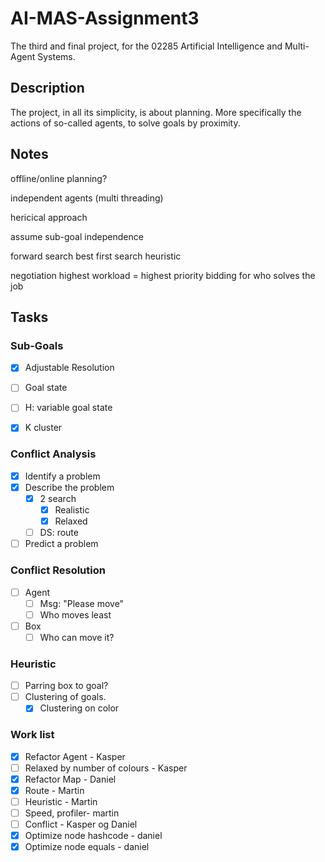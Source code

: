 # AI-MAS-Assignment3
The third and final project, for the 02285 Artificial Intelligence and Multi-Agent Systems.

## Description
The project, in all its simplicity, is about planning. More specifically the actions of so-called agents, to solve goals by proximity.

## Notes
offline/online planning?


independent agents (multi threading)

hericical approach

assume sub-goal independence

forward search
	best first search
	heuristic

negotiation
	highest workload = highest priority
	bidding for who solves the job
	
	
## Tasks

### Sub-Goals
*  [x] Adjustable Resolution
*  [ ] Goal state
*  [ ] H: variable goal state
*  [x] K cluster



### Conflict Analysis
*  [x] Identify a problem
*  [x] Describe the problem
  * [x] 2  search
    *  [x] Realistic
    *  [x] Relaxed        
  *  [ ] DS: route
*  [ ] Predict a problem

### Conflict Resolution
*  [ ] Agent
  *  [ ] Msg: "Please move"
  *  [ ] Who moves least
*  [ ] Box
  *  [ ] Who can move it?

### Heuristic
*  [ ] Parring box to goal?
*  [ ] Clustering of goals.
  *  [x] Clustering on color
	
### Work list
*  [x] Refactor Agent - Kasper
*  [ ] Relaxed by number of colours - Kasper
*  [x] Refactor Map - Daniel
*  [x] Route - Martin
*  [ ] Heuristic - Martin
*  [ ] Speed, profiler- martin
*  [ ] Conflict - Kasper og Daniel
*  [x] Optimize node hashcode - daniel
*  [x] Optimize node equals - daniel